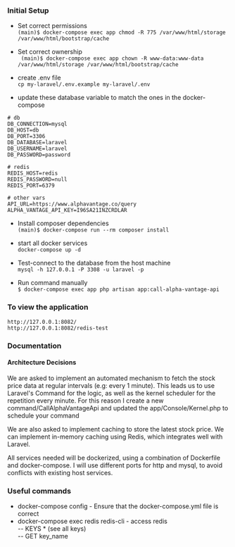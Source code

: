 ### Initial Setup

- Set correct permissions  
``` (main)$ docker-compose exec app chmod -R 775 /var/www/html/storage /var/www/html/bootstrap/cache ```  

- Set correct ownership  
``` (main)$ docker-compose exec app chown -R www-data:www-data /var/www/html/storage /var/www/html/bootstrap/cache```

- create .env file  
```cp my-laravel/.env.example my-laravel/.env```

- update these database variable to match the ones in the docker-compose  
```
# db
DB_CONNECTION=mysql
DB_HOST=db
DB_PORT=3306
DB_DATABASE=laravel
DB_USERNAME=laravel
DB_PASSWORD=password

# redis
REDIS_HOST=redis
REDIS_PASSWORD=null
REDIS_PORT=6379

# other vars
API_URL=https://www.alphavantage.co/query
ALPHA_VANTAGE_API_KEY=I96SA21INZCRDLAR
```
- Install composer dependencies  
``` (main)$ docker-compose run --rm composer install ```

- start all docker services  
``` docker-compose up -d ```

- Test-connect to the database from the host machine  
```mysql -h 127.0.0.1 -P 3308 -u laravel -p```

- Run command manually  
```$ docker-compose exec app php artisan app:call-alpha-vantage-api```

### To view the application
```http://127.0.0.1:8082/```  
```http://127.0.0.1:8082/redis-test```

### Documentation
#### Architecture Decisions

We are asked to implement an automated mechanism to fetch the stock price data at regular intervals (e.g:
every 1 minute). This leads us to use Laravel's Command for the logic, as well as the kernel scheduler for the repetition every minute. For this reason I create a new command/CallAlphaVantageApi and updated the app/Console/Kernel.php to schedule your command

We are also asked to implement caching to store the latest stock price. We can implement in-memory caching using Redis, which integrates well with Laravel.

All services needed will be dockerized, using a combination of Dockerfile and docker-compose. I will use different ports for http and mysql, to avoid conflicts with existing host services.

### Useful commands
- docker-compose config - Ensure that the docker-compose.yml file is correct
- docker-compose exec redis redis-cli - access redis  
-- KEYS * (see all keys)  
-- GET key_name  
